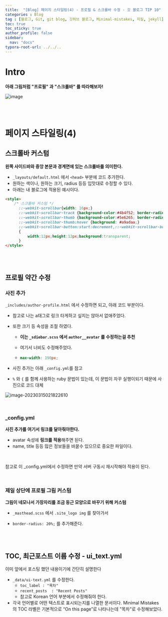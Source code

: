```yaml
---
title:  "[Blog] 페이지 스타일링(4) - 프로필 & 스크롤바 수정 - 깃 블로그 TIP 10"
categories : Blog
tag : [블로그, Git, git blog, 깃허브 블로그, Minimal-mistakes, 지킬, jekyll]
toc: true
toc_sticky: true
author_profile: false
sidebar:
  nav: "docs"
typora-root-url: ../../..
---
```




# Intro

**아래 그림처럼 "프로필" 과 "스크롤바" 를 따라해보자!**

![image](https://github.com/BH946/bh946.github.io/assets/80165014/1c3cdd5f-7f30-457b-bdbb-3ac2952e3c41) 

<br><br>

# 페이지 스타일링(4)



## 스크롤바 커스텀

**왼쪽 사이드바와 중앙 본문과 경계면에 있는 스크롤바를 의미한다.**

* `_layouts/default.html` 에서 `<head>` 부분에 코드 추가한다.
* 원하는 색이나, 원하는 크기, radius 등등 입맛대로 수정할 수 있다.
* 아래는 내 블로그에 적용된 예시이다.

```html
<style> 
    /* 스크롤바 커스텀 */
      ::-webkit-scrollbar{width: 16px;}
      ::-webkit-scrollbar-track {background-color:#4b4f52; border-radius: 16px;}
      ::-webkit-scrollbar-thumb {background-color:#5e6265; border-radius: 16px;}
      ::-webkit-scrollbar-thumb:hover {background: #a9adaa;}
      ::-webkit-scrollbar-button:start:decrement,::-webkit-scrollbar-button:end:increment 
      {
          width:12px;height:12px;background:transparent;
      } 
</style>
```

<br><br>

## 프로필 약간 수정

### 사진 추가

`_includes/author-profile.html` 에서 수정하면 되고, 아래 코드 부분이다.

* 참고로 나는 a태그로 링크 타게하고 싶지는 않아서 없애주었다.

* 또한 크기 등 속성을 조절 하였다.

  * **이는 `_sdiebar.scss` 에서 `author__avatar` 를 수정하는걸 추천**

  * 여기서 너비도 수정해주었다.

  * ```scss
    max-width: 190px;
    ```

* 사진 추가는 아래 `_config.yml`를 참고

* `%` 와 `{` 를 함께 사용하는 ruby 문법이 있는데, 이 문법이 자꾸 실행이되기 때문에 사진으로 코드 대체

![image-20230315021822610](https://github.com/BH946/bh946.github.io/assets/80165014/8b02829a-fbd2-410c-82aa-83e9c30b86da) 

<br>

### _config.yml

**사진 추가를 여기서 링크를 달아줘야한다.**

* avatar 속성에 **링크를 적용**해주면 된다.
* name, title 등등 많은 정보들을 바꿀수 있으므로 중요한 파일이다.

<br>

참고로 이 _config.yml에서 수정하면 만약 서버 구동시 재시작해야 적용이 된다.

<br>

### 제일 상단에 프로필 그림 커스텀

**그림이 네모나서 가장자리를 조금 둥근 모양으로 바꾸기 위해 커스텀**

* `_masthead.scss` 에서 `.site_logo img` 를 찾아가서 

* `border-radius: 20%;` 를 추가해준다.

<br><br>

## TOC, 최근포스트 이름 수정 - ui_text.yml

이미 앞에서 포스팅 했던 내용이기에 간단히 설명한다

* `_data/ui-text.yml` 를 수정한다.
  * `toc_label : "목차"`
  * `recent_posts  : "Recent Posts"`
  * 참고로 Korean 언어 부분에서 수정해줘야 한다.
* 각국 언어별로 어떤 텍스트로 표시되는지를 나열한 문서이다. Minimal Mistakes의 TOC 라벨은 기본적으로 “On this page”로 나타나는데 "목차"로 수정해보았다. 
